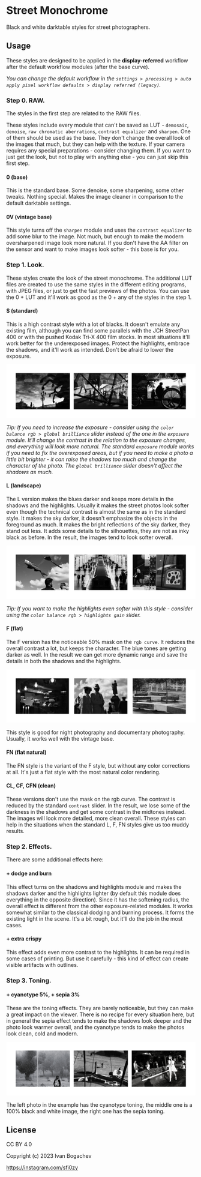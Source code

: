 # Street Monochrome

Black and white darktable styles for street photographers.


## Usage

These styles are designed to be applied in the **display-referred** workflow after the default workflow modules (after the base curve).

*You can change the default workflow in the `settings > processing > auto apply pixel workflow defaults > display referred (legacy)`.*


### Step 0. RAW.

The styles in the first step are related to the RAW files.

These styles include every module that can't be saved as LUT - `demosaic`, `denoise`, `raw chromatic aberrations`, `contrast equalizer` and `sharpen`. One of them should be used as the base. They don't change the overall look of the images that much, but they can help with the texture. If your camera requires any special preparations - consider changing them. If you want to just get the look, but not to play with anything else - you can just skip this first step.

#### 0 (base)

This is the standard base. Some denoise, some sharpening, some other tweaks. Nothing special. Makes the image cleaner in comparison to the default darktable settings.

#### 0V (vintage base)

This style turns off the `sharpen` module and uses the `contrast equalizer` to add some blur to the image. Not much, but enough to make the modern oversharpened image look more natural. If you don't have the AA filter on the sensor and want to make images look softer - this base is for you.


### Step 1. Look.

These styles create the look of the street monochrome. The additional LUT files are created to use the same styles in the different editing programs, with JPEG files, or just to get the fast previews of the photos. You can use the 0 + LUT and it'll work as good as the 0 + any of the styles in the step 1.

#### S (standard)

This is a high contrast style with a lot of blacks. It doesn't emulate any existing film, although you can find some parallels with the JCH StreetPan 400 or with the pushed Kodak Tri-X 400 film stocks. In most situations it'll work better for the underexposed images. Protect the highlights, embrace the shadows, and it'll work as intended. Don't be afraid to lower the exposure.

![examples](examples-s.jpg)

*Tip: If you need to increase the exposure - consider using the `color balance rgb > global brilliance` slider instead of the one in the `exposure` module. It'll change the contrast in the relation to the exposure changes, and everything will look more natural. The standard `exposure` module works if you need to fix the overexposed areas, but if you need to make a photo a little bit brighter - it can raise the shadows too much and change the character of the photo. The `global brilliance` slider doesn't affect the shadows as much.*

#### L (landscape)

The L version makes the blues darker and keeps more details in the shadows and the highlights. Usually it makes the street photos look softer even though the technical contrast is almost the same as in the standard style. It makes the sky darker, it doesn't emphasize the objects in the foreground as much. It makes the bright reflections of the sky darker, they stand out less. It adds some details to the silhouettes, they are not as inky black as before. In the result, the images tend to look softer overall.

![examples](examples-l.jpg)

*Tip: If you want to make the highlights even softer with this style - consider using the `color balance rgb > highlights gain` slider.*

#### F (flat)

The F version has the noticeable 50% mask on the `rgb curve`. It reduces the overall contrast a lot, but keeps the character. The blue tones are getting darker as well. In the result we can get more dynamic range and save the details in both the shadows and the highlights.

![examples](examples-f.jpg)

This style is good for night photography and documentary photography. Usually, it works well with the vintage base.

#### FN (flat natural)

The FN style is the variant of the F style, but without any color corrections at all. It's just a flat style with the most natural color rendering.

#### CL, CF, CFN (clean)

These versions don't use the mask on the rgb curve. The contrast is reduced by the standard `contrast` slider. In the result, we lose some of the darkness in the shadows and get some contrast in the midtones instead. The images will look more detailed, more clean overall. These styles can help in the situations when the standard L, F, FN styles give us too muddy results.


### Step 2. Effects.

There are some additional effects here:

#### + dodge and burn

This effect turns on the shadows and highlights module and makes the shadows darker and the highlights lighter (by default this module does everything in the opposite direction). Since it has the softening radius, the overall effect is different from the other exposure-related modules. It works somewhat similar to the classical dodging and burning process. It forms the existing light in the scene. It's a bit rough, but it'll do the job in the most cases.

#### + extra crispy

This effect adds even more contrast to the highlights. It can be required in some cases of printing. But use it carefully - this kind of effect can create visible artifacts with outlines.


### Step 3. Toning.

#### + cyanotype 5%, + sepia 3%

These are the toning effects. They are barely noticeable, but they can make a great impact on the viewer. There is no recipe for every situation here, but in general the sepia effect tends to make the shadows look deeper and the photo look warmer overall, and the cyanotype tends to make the photos look clean, cold and modern.

![examples](examples-toning.jpg)

The left photo in the example has the cyanotype toning, the middle one is a 100% black and white image, the right one has the sepia toning.


## License

CC BY 4.0

Copyright (c) 2023 Ivan Bogachev

https://instagram.com/sfi0zy
